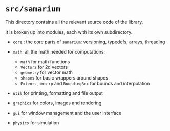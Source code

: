 # `src/samarium`

This directory contains all the relevant source code of the library.

It is broken up into modules, each with its own subdirectory.

- `core` : the core parts of `samarium`: versioning, typedefs, arrays, threading

- `math`: all the math needed for computations:
  - `math` for math functions
  - `Vector2` for 2d vectors
  - `geometry` for vector math
  - `shapes` for basic wrappers around shapes
  - `Extents`, `interp` and `BoundingBox` for bounds and interpolation

- `util` for printing, formatting and file output

- `graphics` for colors, images and rendering

- `gui` for window management and the user interface

- `physics` for simulation
